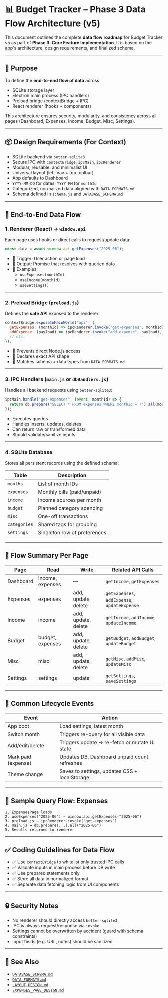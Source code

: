 
# 📊 Budget Tracker – Phase 3 Data Flow Architecture (v5)

This document outlines the complete **data flow roadmap** for Budget Tracker v5 as part of **Phase 3: Core Feature Implementation**. It is based on the app's architecture, design requirements, and finalized schema.

---

## 🧠 Purpose

To define the **end-to-end flow of data** across:

- SQLite storage layer
- Electron main process (IPC handlers)
- Preload bridge (contextBridge + IPC)
- React renderer (hooks + components)

This architecture ensures security, modularity, and consistency across all pages (Dashboard, Expenses, Income, Budget, Misc, Settings).

---

## 📦 Design Requirements (For Context)

- SQLite backend via `better-sqlite3`
- Secure IPC with `contextBridge`, `ipcMain`, `ipcRenderer`
- Modular, reusable, and minimalist UI
- Universal layout (left-nav + top toolbar)
- App defaults to Dashboard
- `YYYY-MM-DD` for dates; `YYYY-MM` for `monthId`
- Categorized, normalized data aligned with `DATA_FORMATS.md`
- Schema defined in `schema.js` and `DATABASE_SCHEMA.md`

---

## 🔄 End-to-End Data Flow

### 1. Renderer (React) → `window.api`

Each page uses hooks or direct calls to request/update data:

```js
const data = await window.api.getExpenses("2025-06");
```

- 🔸 Trigger: User action or page load
- 🔸 Output: Promise that resolves with queried data
- 🔸 Examples:
  - `useExpenses(monthId)`
  - `useIncome(monthId)`
  - `useSettings()`

---

### 2. Preload Bridge (`preload.js`)

Defines the **safe API** exposed to the renderer:

```js
contextBridge.exposeInMainWorld("api", {
  getExpenses: (monthId) => ipcRenderer.invoke("get-expenses", monthId),
  addExpense: (payload) => ipcRenderer.invoke("add-expense", payload),
  // etc.
});
```

- 🔐 Prevents direct Node.js access
- 🧩 Declares exact API shape
- 📎 Matches schema + data types from `DATA_FORMATS.md`

---

### 3. IPC Handlers (`main.js` or `dbHandlers.js`)

Handles all backend requests using `better-sqlite3`:

```js
ipcMain.handle("get-expenses", (event, monthId) => {
  return db.prepare("SELECT * FROM expenses WHERE monthId = ?").all(monthId);
});
```

- Executes queries
- Handles inserts, updates, deletes
- Can return raw or transformed data
- Should validate/sanitize inputs

---

### 4. SQLite Database

Stores all persistent records using the defined schema:

| Table       | Description                     |
|-------------|----------------------------------|
| `months`    | List of month IDs               |
| `expenses`  | Monthly bills (paid/unpaid)     |
| `income`    | Income sources per month        |
| `budget`    | Planned category spending       |
| `misc`      | One-off transactions            |
| `categories`| Shared tags for grouping        |
| `settings`  | Singleton row of preferences    |

---

## 🧭 Flow Summary Per Page

| Page      | Read                            | Write                            | Related API Calls               |
|-----------|----------------------------------|----------------------------------|---------------------------------|
| Dashboard | income, expenses                | —                                | `getIncome`, `getExpenses`     |
| Expenses  | expenses                        | add, update, delete              | `getExpenses`, `addExpense`, `updateExpense` |
| Income    | income                          | add, update, delete              | `getIncome`, `addIncome`, `updateIncome`     |
| Budget    | budget, expenses                | add, update, delete              | `getBudget`, `addBudget`, `updateBudget`     |
| Misc      | misc                            | add, update, delete              | `getMisc`, `addMisc`, `updateMisc`           |
| Settings  | settings                        | update                           | `getSettings`, `saveSettings`  |

---

## 🔁 Common Lifecycle Events

| Event                    | Action                                            |
|--------------------------|---------------------------------------------------|
| App boot                 | Load settings, latest month                      |
| Switch month             | Triggers re-query for all visible data           |
| Add/edit/delete          | Triggers update → re-fetch or mutate UI state    |
| Mark paid (expense)      | Updates DB, Dashboard unpaid count refreshes     |
| Theme change             | Saves to settings, updates CSS + localStorage    |

---

## 🧱 Sample Query Flow: Expenses

```text
1. ExpensesPage loads
2. useExpenses("2025-06") → window.api.getExpenses("2025-06")
3. preload.js → ipcRenderer.invoke("get-expenses")
4. main.js → db.prepare(...).all("2025-06")
5. Results returned to renderer
```

---

## ✅ Coding Guidelines for Data Flow

- ✅ Use `contextBridge` to whitelist only trusted IPC calls
- ✅ Validate inputs in main process before DB write
- ✅ Use prepared statements only
- ✅ Store all data in normalized format
- ✅ Separate data fetching logic from UI components

---

## 🔒 Security Notes

- No renderer should directly access `better-sqlite3`
- IPC is always request/response via `invoke`
- Settings cannot be overwritten by accident (guard with schema constraints)
- Input fields (e.g. URL, notes) should be sanitized

---

## 📘 See Also

- [`DATABASE_SCHEMA.md`](./DATABASE_SCHEMA.md)
- [`DATA_FORMATS.md`](./DATA_FORMATS.md)
- [`LAYOUT_DESIGN.md`](./LAYOUT_DESIGN.md)
- [`EXPENSES_PAGE_DESIGN.md`](./EXPENSES_PAGE_DESIGN.md)
